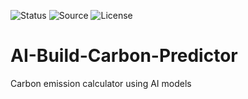 ![Status](https://badgen.net/badge/Status/Development/orange?icon=github)
![Source](https://badgen.net/badge/Source/Research/blue)
![License](https://badgen.net/badge/license/MIT/green)

# AI-Build-Carbon-Predictor
Carbon emission calculator using AI models
